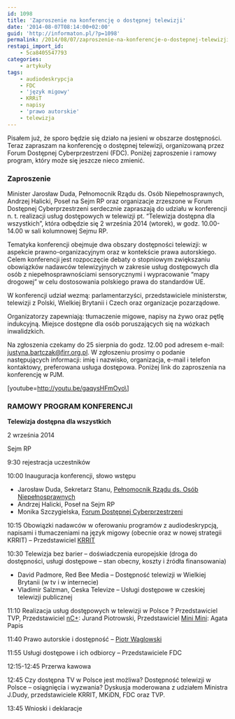 ```yaml
---
id: 1098
title: 'Zaproszenie na konferencję o dostępnej telewizji'
date: '2014-08-07T08:14:00+02:00'
guid: 'http://informaton.pl/?p=1098'
permalink: /2014/08/07/zaproszenie-na-konferencje-o-dostepnej-telewizji/
restapi_import_id:
    - 5ca8405547793
categories:
    - artykuły
tags:
    - audiodeskrypcja
    - FDC
    - 'język migowy'
    - KRRiT
    - napisy
    - 'prawo autorskie'
    - telewizja
---
```


Pisałem już, że sporo będzie się działo na jesieni w obszarze dostępności. Teraz zapraszam na konferencję o dostępnej telewizji, organizowaną przez Forum Dostępnej Cyberprzestrzeni (FDC). Poniżej zaproszenie i ramowy program, który może się jeszcze nieco zmienić.

### Zaproszenie

Minister Jarosław Duda, Pełnomocnik Rządu ds. Osób Niepełnosprawnych, Andrzej Halicki, Poseł na Sejm RP oraz organizacje zrzeszone w Forum Dostępnej Cyberprzestrzeni serdecznie zapraszają do udziału w konferencji n. t. realizacji usług dostępowych w telewizji pt. “Telewizja dostępna dla wszystkich”, która odbędzie się 2 września 2014 (wtorek), w godz. 10.00-14.00 w sali kolumnowej Sejmu RP.

Tematyka konferencji obejmuje dwa obszary dostępności telewizji: w aspekcie prawno-organizacyjnym oraz w kontekście prawa autorskiego. Celem konferencji jest rozpoczęcie debaty o stopniowym zwiększaniu obowiązków nadawców telewizyjnych w zakresie usług dostępowych dla osób z niepełnosprawnościami sensorycznymi i wypracowanie “mapy drogowej” w celu dostosowania polskiego prawa do standardów UE.

W konferencji udział wezmą: parlamentarzyści, przedstawiciele ministerstw, telewizji z Polski, Wielkiej Brytanii i Czech oraz organizacje pozarządowe.

Organizatorzy zapewniają: tłumaczenie migowe, napisy na żywo oraz pętlę indukcyjną. Miejsce dostępne dla osób poruszających się na wózkach inwalidzkich.

Na zgłoszenia czekamy do 25 sierpnia do godz. 12.00 pod adresem e-mail: <justyna.bartczak@firr.org.pl>. W zgłoszeniu prosimy o podanie następujących informacji: imię i nazwisko, organizacja, e-mail i telefon kontaktowy, preferowana usługa dostępowa. Poniżej link do zaproszenia na konferencję w PJM.

 \[youtube=http://youtu.be/gaqysHFmOyo\]

### RAMOWY PROGRAM KONFERENCJI

**Telewizja dostępna dla wszystkich**

2 września 2014

Sejm RP

9:30 rejestracja uczestników

10:00 Inauguracja konferencji, słowo wstępu

- Jarosław Duda, Sekretarz Stanu, [Pełnomocnik Rządu ds. Osób Niepełnosprawnych](http://www.niepelnosprawni.gov.pl/)
- Andrzej Halicki, Poseł na Sejm RP
- Monika Szczygielska, [Forum Dostępnej Cyberprzestrzeni](http://www.fdc.org.pl/)

10:15 Obowiązki nadawców w oferowaniu programów z audiodeskrypcją, napisami i tłumaczeniami na język migowy (obecnie oraz w nowej strategii KRRIT) – Przedstawiciel [KRRIT](http://www.krrit.gov.pl/)

10:30 Telewizja bez barier – doświadczenia europejskie (droga do dostępności, usługi dostępowe – stan obecny, koszty i źródła finansowania)

- David Padmore, Red Bee Media – Dostępność telewizji w Wielkiej Brytanii (w tv i w internecie)
- Vladimir Salzman, Ceska Televize – Usługi dostępowe w czeskiej telewizji publicznej

11:10 Realizacja usług dostępowych w telewizji w Polsce ? Przedstawiciel TVP, Przedstawiciel [nC+](http://ncplus.pl/): Jurand Piotrowski, Przedstawiciel [Mini Mini](http://www.miniminiplus.pl/): Agata Papis

11:40 Prawo autorskie i dostępność – [Piotr Waglowski](http://prawo.vagla.pl/)

11:55 Usługi dostępowe i ich odbiorcy – Przedstawiciele FDC

12:15-12:45 Przerwa kawowa

12:45 Czy dostępna TV w Polsce jest możliwa? Dostępność telewizji w Polsce – osiągnięcia i wyzwania? Dyskusja moderowana z udziałem Ministra J.Dudy, przedstawiciele KRRIT, MKiDN, FDC oraz TVP.

13:45 Wnioski i deklaracje

